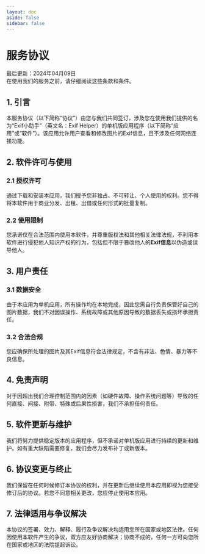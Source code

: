 ```yaml
---
layout: doc
aside: false
sidebar: false
---
```


# 服务协议
最后更新：2024年04月09日  
在使用我们的服务之前，请仔细阅读这些条款和条件。
## 1. 引言
本服务协议（以下简称“协议”）由您与我们共同签订，涉及您在使用我们提供的名为“Exif小助手”（英文名：Exif Helper）的单机版应用程序（以下简称“应用”或“软件”）。该应用允许用户查看和修改图片的Exif信息，且不涉及任何网络连接功能。

## 2. 软件许可与使用
###   2.1 授权许可
通过下载和安装本应用，我们授予您非独占、不可转让、个人使用的权利。您不得将本软件用于商业分发、出租、出借或任何形式的批量复制。

### 2.2 使用限制
您承诺仅在合法范围内使用本软件，并尊重版权法和其他相关法律法规，不利用本软件进行侵犯他人知识产权的行为，包括但不限于篡改他人的**Exif信息**以伪造或误导他人。

## 3. 用户责任
###  3.1 数据安全
由于本应用为单机应用，所有操作均在本地完成，因此您需自行负责保管好自己的图片数据，我们不对因误操作、系统故障或其他原因导致的数据丢失或损坏承担责任。

### 3.2 合法合规
您应确保所处理的图片及其Exif信息符合法律规定，不含有非法、色情、暴力等不良信息。

## 4. 免责声明
对于因超出我们合理控制范围内的因素（如硬件故障、操作系统问题等）导致的任何直接、间接、附带、特殊或后果性损害，我们不承担任何责任。

## 5. 软件更新与维护
我们将努力提供稳定版本的应用程序，但不承诺对单机版应用进行持续的更新和维护。如有重大缺陷需要修复，我们会尽力发布补丁或新版本。

## 6. 协议变更与终止
我们保留在任何时候修订本协议的权利，并在更新后继续使用本应用即视为您接受修订后的协议。若您不同意相关更改，您应停止使用本应用。

## 7. 法律适用与争议解决
本协议的签署、效力、解释、履行及争议解决均适用您所在国家或地区法律。任何因使用本软件产生的争议，双方应友好协商解决；协商不成的，任何一方可向您所在国家或地区的法院提起诉讼。

